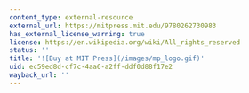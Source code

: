 ```yaml
---
content_type: external-resource
external_url: https://mitpress.mit.edu/9780262730983
has_external_license_warning: true
license: https://en.wikipedia.org/wiki/All_rights_reserved
status: ''
title: '![Buy at MIT Press](/images/mp_logo.gif)'
uid: ec59ed8d-cf7c-4aa6-a2ff-ddf0d88f17e2
wayback_url: ''
---
```

